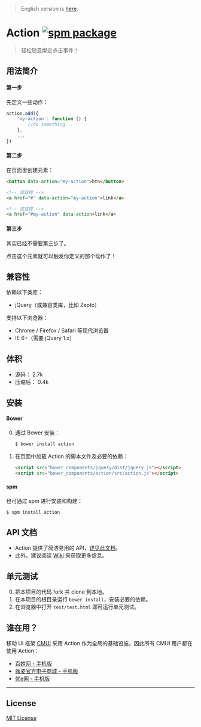 > English version is [here](https://github.com/cssmagic/action/wiki).

# Action [![spm package](http://spmjs.io/badge/action)](http://spmjs.io/package/action)

> 轻松随意绑定点击事件！

## 用法简介

#### 第一步

先定义一些动作：

```js
action.add({
    'my-action': function () {
        //do something...
    },
    ...
})
```

#### 第二步

在页面里创建元素：

```html
<button data-action="my-action">btn</button>

<!-- 或这样 -->
<a href="#" data-action="my-action">link</a>

<!-- 或这样 -->
<a href="#my-action" data-action>link</a>
```

#### 第三步

其实已经不需要第三步了。

点击这个元素就可以触发你定义的那个动作了！

## 兼容性

依赖以下类库：

* jQuery（或兼容类库，比如 Zepto）

支持以下浏览器：

* Chrome / Firefox / Safari 等现代浏览器
* IE 6+（需要 jQuery 1.x）

## 体积

* 源码： 2.7k
* 压缩后： 0.4k

## 安装

#### Bower

0. 通过 Bower 安装：

	```sh
	$ bower install action
	```

0. 在页面中加载 Action 的脚本文件及必要的依赖：

	```html
	<script src="bower_components/jquery/dist/jquery.js"></script>
	<script src="bower_components/action/src/action.js"></script>
	```

#### spm

也可通过 spm 进行安装和构建：

```sh
$ spm install action
```

## API 文档

* Action 提供了简洁易用的 API，[详见此文档](https://github.com/cssmagic/action/issues/9)。
* 此外，建议阅读 [Wiki](https://github.com/cssmagic/action/wiki) 来获取更多信息。

## 单元测试

0. 把本项目的代码 fork 并 clone 到本地。
0. 在本项目的根目录运行 `bower install`，安装必要的依赖。
0. 在浏览器中打开 `test/test.html` 即可运行单元测试。

## 谁在用？

移动 UI 框架 [CMUI](https://github.com/CMUI/CMUI) 采用 Action 作为全局的基础设施，因此所有 CMUI 用户都在使用 Action：

* [百姓网 - 手机版](http://m.baixing.com/)
* [薇姿官方电子商城 - 手机版](http://m.vichy.com.cn/)
* [优e网 - 手机版](http://m.uemall.com/)

***

## License

[MIT License](http://www.opensource.org/licenses/mit-license.php)

